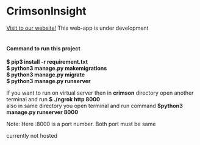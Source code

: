 # CrimsonInsight
<a href="http://13.235.83.9/">Visit to our website!</a>
This web-app is under development
<br/><br/>

<h4>Command to run this project</h4>
<b>$ pip3 install -r requirement.txt</b></br>
<b>$ python3 manage.py makemigrations</b></br>
<b>$ python3 manage.py migrate</b></br>
<b>$ python3 manage.py runserver</b></br>
<p>If you want to run on virtual server then in <b>crimson</b> directory open another terminal and run <b>$ ./ngrok http 8000 </br> </b> also in same directory you open terminal and run command <b>$python3 manage.py runserver 8000</b></p>
<p>Note: Here :8000 is a port number. Both port must be same </p>
currently not hosted
